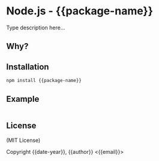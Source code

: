 Node.js - {{package-name}}
================

Type description here...


Why?
----



Installation
------------

    npm install {{package-name}}



Example
------


```javascript
```

License
-------

(MIT License)

Copyright {{date-year}}, {{author}} <{{email}}>



[1]: http://en.wikipedia.org/wiki/Expect
